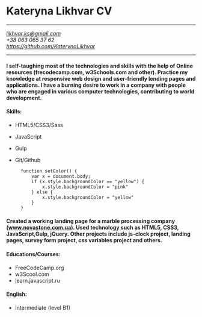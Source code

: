 # Kateryna Likhvar CV 
***
*likhvar.ks@gmail.com*  
*+38 063 065 37 62*  
*https://github.com/KaterynaLikhvar*
***
####  I self-taughing most of the technologies and skills with the help of Online resources (frecodecamp.com, w3Schools.com and other). Practice my knowledge at responsive web design and user-friendly lending pages and applications. I have a burning desire to work in a company with people who are engaged in various computer technologies, contributing to world development.  
#### Skills:
- HTML5/CSS3/Sass
- JavaScript
- Gulp
- Git/Github  
 
    	function setColor() {
			var x = document.body;
			if (x.style.backgroundColor == "yellow") {
				x.style.backgroundColor = "pink"
			} else {
				x.style.backgroundColor = "yellow"
			}
		}  
		
#### Created a working landing page for a marble processing company (www.novastone.com.ua). Used technology such as HTML5, CSS3, JavaScript,Gulp, jQuery. Other projects include js-clock project, landing pages, survey form project, css variables project and others.
#### Educations/Courses:
+ FreeCodeCamp.org
+ w3Scool.com
+ learn.javascript.ru  


#### English:
- Intermediate (level B1)
